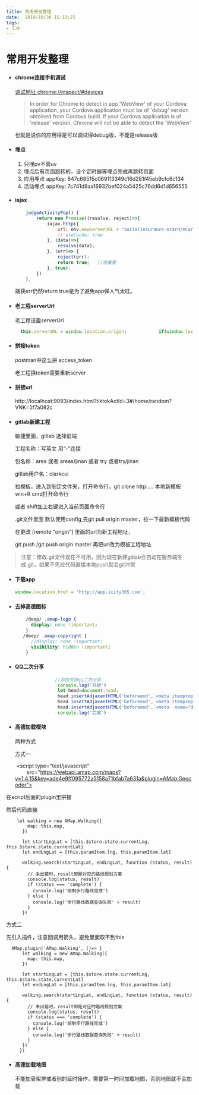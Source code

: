 ```yaml
---
title: 常用开发整理
date:  2019/10/30 15:13:25
tags: 
- 工作
---
```


# 常用开发整理

- #### chrome连接手机调试

  [调试地址 chrome://inspect/#devices ]( chrome://inspect/#devices )

  > In order for Chrome to detect in app 'WebView' of your Cordova application, your Cordova application must be of 'debug' version obtained from Cordova build. If your Cordova application is of 'release' version, Chrome will not be able to detect the 'WebView'

  也就是说你的应用得是可以调试得debug版，不能是release版

  

- #### 埋点

  1. 只埋pv不管uv
  2. 埋点后有页面跳转的，设个定时器等埋点完成再跳转页面
  3. 应用埋点  appKey: 647c68515c0691f3349c16d281f45eb9cfc6c134  
  4. 活动埋点  appKey: 7c741d9aa16932bef024a5425c76dd6d1d656555 

- #### iajax

  ```javascript
      judgeActivityPop() {
          return new Promise((resolve, reject)=>{
              iajax.http({
                  url: env.newServerURL + "socialinsurance-ecard/eCard/judgeActivityPop",
                  // useCache: true     
              }, (data)=>{
                  resolve(data);
              }, (err)=> {
                  reject(err);
                  return true;   //很重要
              }, true);
          })
      },
  ```

  捕获err仍然return true是为了避免app弹人气太旺。

- #### 老工程serverUrl

  老工程设置serverUrl  

  ```javascript
    this.serverURL = window.location.origin;            if(window.location.hostname==='localhost'){                this.serverURL='http://new.icity24.xyz'            } 
  ```

  
  
- #### 拼接token
  
  postman中这么拼 access_token 
  
  老工程换token需要重新server

- #### 拼接url

   http://localhost:9093/index.html?tiktokActId=3#/home/random?VNK=5f7a082c 

  

- #### gitlab新建工程

   敏捷里面，gitlab 选择前端 

  工程名称：写英文 用“-”连接 

  包名称：area 或者 areas/jinan    或者 try 或者try/jinan 

  gitlab用户名：clarkcui 

  拉模板，进入到制定文件夹，打开命令行，git clone http:.... 本地新模板 win+R cmd打开命令行 

  或者 shift加上右键进入当前页面命令行 

  

  .git文件里面 默认使用config,先git pull origin master，拉一下最新模板代码 

  在更改 [remote "origin"] 里面的url为新工程地址，

  git push /git push origin master 再把url改为模板工程地址 

> 注意：修改.git文件现在不可用，因为现在新建gitlab会自动在服务端生成.git，如果不先拉代码直接本地push就会git冲突

- #### 下载app

  ```javascript
  window.location.href = 'http://app.icity365.com';
  ```

  

- #### 去掉高德图标

  ```scss
      /deep/ .amap-logo {
        display: none !important;
      }
     /deep/ .amap-copyright {
        //display: none !important;
        visibility: hidden !important;
      }
  ```

  

- #### QQ二次分享

  ```javascript
                 //添加支持qq二次分享
                  console.log('开始')
                  let head=document.head;
                  head.insertAdjacentHTML('beforeend',`<meta itemprop="name" content=${ctx.title}>`);
                  head.insertAdjacentHTML('beforeend',`<meta itemprop="image" content="https://new.icity24.cn/icity/apps/standards/tax-calculator/res/logo.ico">`);
                  head.insertAdjacentHTML('beforeend',`<meta  name="description" itemprop="description" content=${ctx.des}>`);
                  console.log('完成')
  
  ```

  

- #### 高德加载模块

  两种方式

  方式一

   <script type="text/javascript"
          src="https://webapi.amap.com/maps?v=1.4.15&key=ade4e9ff095772a5158a71bfab7a631a&plugin=AMap.Geocoder"></script>

在script后面的plugin里拼接

然后代码直接

```
    let walking = new AMap.Walking({
        map: this.map,
      })

      let startLngLat = [this.$store.state.currentLng, this.$store.state.currentLat]
      let endLngLat = [this.paramItem.lng, this.paramItem.lat]

      walking.search(startLngLat, endLngLat, function (status, result) {
        // 未出错时，result即是对应的路线规划方案
        console.log(status, result)
        if (status === 'complete') {
          console.log('绘制步行路线完成')
        } else {
          console.log('步行路线数据查询失败' + result)
        }
      })
```

方式二

先引入插件，注意回调用箭头，避免里面取不到this

```
  AMap.plugin('AMap.Walking', ()=> {
      let walking = new AMap.Walking({
        map: this.map,
      })

      let startLngLat = [this.$store.state.currentLng, this.$store.state.currentLat]
      let endLngLat = [this.paramItem.lng, this.paramItem.lat]

      walking.search(startLngLat, endLngLat, function (status, result) {
        // 未出错时，result即是对应的路线规划方案
        console.log(status, result)
        if (status === 'complete') {
          console.log('绘制步行路线完成')
        } else {
          console.log('步行路线数据查询失败' + result)
        }
      })
     })
```

- #### 高德加载地图

  不能加骨架屏或者别的延时操作，需要第一时间加载地图，否则地图就不会加载

